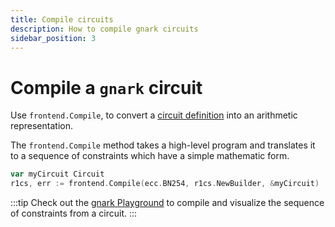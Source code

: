 ```yaml
---
title: Compile circuits
description: How to compile gnark circuits
sidebar_position: 3
---
```


# Compile a `gnark` circuit

Use `frontend.Compile`, to convert a [circuit definition](write/circuit_structure.md) into an arithmetic representation.

The `frontend.Compile` method takes a high-level program and translates it to a sequence of constraints which have a simple mathematic form.

```go
var myCircuit Circuit
r1cs, err := frontend.Compile(ecc.BN254, r1cs.NewBuilder, &myCircuit)
```

:::tip Check out the [gnark Playground](https://play.gnark.io) to compile and visualize the sequence of constraints from a circuit. :::
